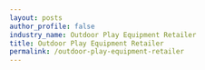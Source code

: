 ```yaml
---
layout: posts 
author_profile: false 
industry_name: Outdoor Play Equipment Retailer
title: Outdoor Play Equipment Retailer
permalink: /outdoor-play-equipment-retailer
---
```

